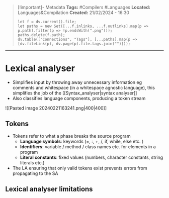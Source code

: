 > [!important]- Metadata
> **Tags:** #Compilers #Languages 
> **Located:** Languages&Compilation
> **Created:** 21/02/2024 - 16:30
> ```dataviewjs
> let f = dv.current().file;
> let paths = new Set([...f.inlinks, ...f.outlinks].map(p => p.path).filter(p => !p.endsWith(".png")));
> paths.delete(f.path);
> dv.table(["Connections", "Tags"], [...paths].map(p => [dv.fileLink(p), dv.page(p).file.tags.join("")]));
> ```

___
# Lexical analyser
- Simplifies input by throwing away unnecessary information eg comments and whitespace (in a whitespace agnostic language), this simplifies the job of the [[Syntax_analyser|syntax analyser]]
- Also classifies language components, producing a token stream

![[Pasted image 20240221163241.png|400|400]]

## Tokens
- Tokens refer to what a phase breaks the source program
	- **Language symbols**:  keywords (=, :, +,  /, if, while, else etc. )
	- **Identifiers**: variable / method / class names etc. for elements in a program
	- **Literal constants**: fixed values (numbers, character constants, string literals etc.)
- The LA ensuring that only valid tokens exist prevents errors from propagating to the SA

## Lexical analyser limitations
